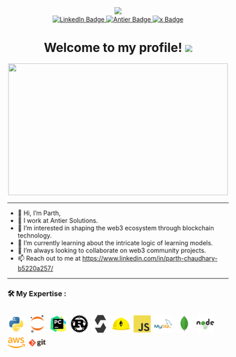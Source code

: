 <div id="header" align="center">
  <img src="https://media4.giphy.com/media/v1.Y2lkPTc5MGI3NjExNTViOGkxcGZsM3R0bGd6cmNxaDgxZnhlZnpqY3QycTVlNGlyZjJwZyZlcD12MV9pbnRlcm5hbF9naWZfYnlfaWQmY3Q9Zw/driiYR9DTT2Vf7etWD/giphy.webp" width="100"/>
  <div id="badges">
  <a href="www.linkedin.com/in/parth-chaudhary-b5220a257">
    <img src="https://img.shields.io/badge/LinkedIn-blue?style=for-the-badge&logo=linkedin&logoColor=white" alt="LinkedIn Badge"/>
  </a>
  <a href="https://www.antiersolutions.com/">
    <img src="https://img.shields.io/badge/Antier%20Solutions-red?style=for-the-badge&logo=googlechrome&logoColor=white" alt="Antier Badge"/>
  </a>
  <a href="https://x.com/P4rthChaudhary">
    <img src="https://img.shields.io/badge/Twitter-blue?style=for-the-badge&logo=x&logoColor=white" alt="x Badge"/>
  </a>
    <h1>
        Welcome to my profile!
      <img src="https://media.giphy.com/media/hvRJCLFzcasrR4ia7z/giphy.gif" width="30px"/>
    </h1>
    <div align="center">
        <img src="https://media4.giphy.com/media/v1.Y2lkPTc5MGI3NjExa3NzN3E5dGkxemNpMnVxZ296OWdlemZ4OXRtYm1reDBtY2l4NGgwOCZlcD12MV9pbnRlcm5hbF9naWZfYnlfaWQmY3Q9Zw/3o6Mb5gQzD0AmyZMAg/giphy.webp" width="500" height="300"/>
    </div>
</div>
</div>

---

- 👋 Hi, I’m Parth,
- 💼 I work at Antier Solutions.
- 👀 I’m interested in shaping the web3 ecosystem through blockchain technology.
- 🌱 I’m currently learning about the intricate logic of learning models.
- 💞️ I’m always looking to collaborate on web3 community projects.
- 📫 Reach out to me at https://www.linkedin.com/in/parth-chaudhary-b5220a257/

---

### :hammer_and_wrench: My Expertise :
</br>
<div>
  <img src="https://raw.githubusercontent.com/devicons/devicon/6910f0503efdd315c8f9b858234310c06e04d9c0/icons/python/python-original.svg" title="Python" alt="Python" width="40" height="40"/>&nbsp;
  <img src="https://raw.githubusercontent.com/devicons/devicon/6910f0503efdd315c8f9b858234310c06e04d9c0/icons/jupyter/jupyter-original.svg" title="Jupyter" alt="Jupyter" width="40" height="40"/>&nbsp;
  <img src="https://raw.githubusercontent.com/devicons/devicon/6910f0503efdd315c8f9b858234310c06e04d9c0/icons/pycharm/pycharm-original.svg" title="Pycharm" alt="Pycharm" width="40" height="40"/>&nbsp;
  <img src="https://raw.githubusercontent.com/devicons/devicon/6910f0503efdd315c8f9b858234310c06e04d9c0/icons/rust/rust-original.svg" title="Rust" alt="Rust" width="40" height="40"/>&nbsp;
  <img src="https://raw.githubusercontent.com/devicons/devicon/6910f0503efdd315c8f9b858234310c06e04d9c0/icons/solidity/solidity-plain.svg" title="Solidity" alt="Solidity" width="40" height="40"/>&nbsp;
  <img src="https://raw.githubusercontent.com/devicons/devicon/6910f0503efdd315c8f9b858234310c06e04d9c0/icons/hardhat/hardhat-original.svg" title="Hardhat" alt="Hardhat" width="40" height="40"/>&nbsp;
  <img src="https://github.com/devicons/devicon/blob/master/icons/javascript/javascript-original.svg" title="JavaScript" alt="JavaScript" width="40" height="40"/>&nbsp;
  <img src="https://github.com/devicons/devicon/blob/master/icons/mysql/mysql-original-wordmark.svg" title="MySQL"  alt="MySQL" width="40" height="40"/>&nbsp;
  <img src="https://raw.githubusercontent.com/devicons/devicon/6910f0503efdd315c8f9b858234310c06e04d9c0/icons/mongodb/mongodb-original.svg" title="MongoDB" alt="MongoDB" width="40" height="40"/>&nbsp;
  <img src="https://github.com/devicons/devicon/blob/master/icons/nodejs/nodejs-original-wordmark.svg" title="NodeJS" alt="NodeJS" width="40" height="40"/>&nbsp;
  <img src="https://github.com/devicons/devicon/blob/master/icons/amazonwebservices/amazonwebservices-plain-wordmark.svg" title="AWS" alt="AWS" width="40" height="40"/>&nbsp;
  <img src="https://github.com/devicons/devicon/blob/master/icons/git/git-original-wordmark.svg" title="Git" **alt="Git" width="40" height="40"/>
</div>


<!---
Hey there Tresspasser !!!
--->
